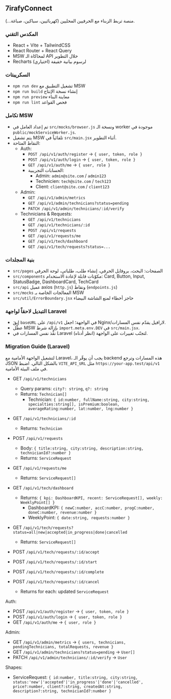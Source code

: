 ## 7irafyConnect

منصة تربط الزبناء مع الحرفيين المحليين (كهربائيين، سباكين، صباغة...).

### المكدس التقني
- React + Vite + TailwindCSS
- React Router + React Query
- MSW لمحاكاة الـ API خلال التطوير
- Recharts لرسوم بيانية خفيفة (اختياري)

### السكريبتات
- `npm run dev` تشغيل التطبيق مع MSW
- `npm run build` إنشاء نسخة الإنتاج
- `npm run preview` معاينة البناء
- `npm run lint` فحص القواعد

### تكامل MSW
- تم إعداد العامل في `src/mocks/browser.js` ونسخة الـ worker موجودة في `public/mockServiceWorker.js`.
- يتم تشغيل MSW تلقائياً في `src/main.jsx` أثناء التطوير.
- النقاط المتاحة:
  - Auth:
    - `POST /api/v1/auth/register` → `{ user, token, role }`
    - `POST /api/v1/auth/login` → `{ user, token, role }`
    - `GET /api/v1/auth/me` → `{ user, role }`
    - الحسابات التجريبية:
      - Admin: `admin@site.com` / `admin123`
      - Technicien: `tech@site.com` / `tech123`
      - Client: `client@site.com` / `client123`
  - Admin:
    - `GET /api/v1/admin/metrics`
    - `GET /api/v1/admin/technicians?status=pending`
    - `PATCH /api/v1/admin/technicians/:id/verify`
  - Technicians & Requests:
    - `GET /api/v1/technicians`
    - `GET /api/v1/technicians/:id`
    - `POST /api/v1/requests`
    - `GET /api/v1/requests/me`
    - `GET /api/v1/tech/dashboard`
    - `GET /api/v1/tech/requests?status=...`

### بنية المجلدات
- `src/pages` الصفحات: البحث، بروفايل الحرفي، إنشاء طلب، طلباتي، لوحة الحرفي
- `src/components` مكوّنات قابلة لإعادة الاستخدام: Card, Button, Input, StatusBadge, DashboardCard, TechCard
- `src/api` عميل axios (`http.js`) ونقاط (`endpoints.js`)
- `src/mocks` المعالجات الخاصة بـ MSW
- `src/util/ErrorBoundary.jsx` حاجز أخطاء لمنع الشاشة البيضاء

### التبديل لاحقاً لواجهة Laravel
- إبقَ `baseURL` على `/api/v1` في الواجهة؛ اجعل Nginx/لارافيل يقدّم نفس المسارات.
- عطّل MSW بإزالة شرط `import.meta.env.DEV` في `src/main.jsx`.
- نفِّذ نفس المسارات في Laravel (انظر أدناه) لتجنّب تغييرات على الواجهة.

### Migration Guide (Laravel)

لتشغيل الواجهة الأمامية مع Laravel، يجب أن يوفّر الـ backend هذه المسارات وترجع JSON بالشكل التالي. اضبط `VITE_API_URL` مثل `https://your-app.test/api/v1` في ملف البيئة الأمامية.

- GET `/api/v1/technicians`
  - Query params: `city?: string`, `q?: string`
  - Returns: `Technician[]`
    - Technician: `{ id:number, fullName:string, city:string, specialties:string[], isPremium:boolean, averageRating:number, lat:number, lng:number }`

- GET `/api/v1/technicians/:id`
  - Returns: `Technician`

- POST `/api/v1/requests`
  - Body: `{ title:string, city:string, description:string, technicianId?:number }`
  - Returns: `ServiceRequest`

- GET `/api/v1/requests/me`
  - Returns: `ServiceRequest[]`

- GET `/api/v1/tech/dashboard`
  - Returns: `{ kpi: DashboardKPI, recent: ServiceRequest[], weekly: WeeklyPoint[] }`
    - DashboardKPI: `{ newC:number, accC:number, progC:number, doneC:number, revenue:number }`
    - WeeklyPoint: `{ date:string, requests:number }`

- GET `/api/v1/tech/requests?status=all|new|accepted|in_progress|done|cancelled`
  - Returns: `ServiceRequest[]`

- POST `/api/v1/tech/requests/:id/accept`
- POST `/api/v1/tech/requests/:id/start`
- POST `/api/v1/tech/requests/:id/complete`
- POST `/api/v1/tech/requests/:id/cancel`
  - Returns for each: updated `ServiceRequest`

Auth:
- POST `/api/v1/auth/register` → `{ user, token, role }`
- POST `/api/v1/auth/login` → `{ user, token, role }`
- GET `/api/v1/auth/me` → `{ user, role }`

Admin:
- GET `/api/v1/admin/metrics` → `{ users, technicians, pendingTechnicians, totalRequests, revenue }`
- GET `/api/v1/admin/technicians?status=pending` → `User[]`
- PATCH `/api/v1/admin/technicians/:id/verify` → `User`

Shapes:
- ServiceRequest: `{ id:number, title:string, city:string, status:'new'|'accepted'|'in_progress'|'done'|'cancelled', price?:number, client?:string, createdAt:string, description?:string, technicianId?:number }`

